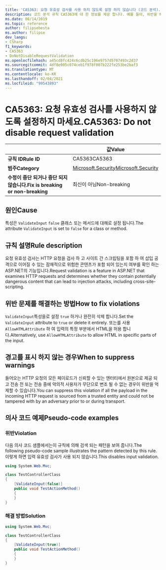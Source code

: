 ```yaml
---
title: 'CA5363: 요청 유효성 검사를 사용 하지 않도록 설정 하지 않습니다 (코드 분석).'
description: 코드 분석 규칙 CA5363에 대 한 정보를 제공 합니다. 예를 들어, 위반을 해결 하는 방법, 위반 하는 경우를 포함 합니다.
ms.date: 08/14/2019
ms.topic: reference
author: filipsebesta
ms.author: filipse
dev_langs:
- CSharp
f1_keywords:
- CA5363
- DoNotDisableRequestValidation
ms.openlocfilehash: a45cd8fc424c6cdb25c196e9757d5707493c2d37
ms.sourcegitcommit: 4df8e005c074ceb1f978f007b222fe253be2baf3
ms.translationtype: MT
ms.contentlocale: ko-KR
ms.lasthandoff: 02/04/2021
ms.locfileid: "99543893"
---
```

# <a name="ca5363-do-not-disable-request-validation"></a><span data-ttu-id="09286-103">CA5363: 요청 유효성 검사를 사용하지 않도록 설정하지 마세요.</span><span class="sxs-lookup"><span data-stu-id="09286-103">CA5363: Do not disable request validation</span></span>

| | <span data-ttu-id="09286-104">값</span><span class="sxs-lookup"><span data-stu-id="09286-104">Value</span></span> |
|-|-|
| <span data-ttu-id="09286-105">**규칙 ID**</span><span class="sxs-lookup"><span data-stu-id="09286-105">**Rule ID**</span></span> |<span data-ttu-id="09286-106">CA5363</span><span class="sxs-lookup"><span data-stu-id="09286-106">CA5363</span></span>|
| <span data-ttu-id="09286-107">**범주**</span><span class="sxs-lookup"><span data-stu-id="09286-107">**Category**</span></span> |[<span data-ttu-id="09286-108">Microsoft.Security</span><span class="sxs-lookup"><span data-stu-id="09286-108">Microsoft.Security</span></span>](security-warnings.md)|
| <span data-ttu-id="09286-109">**수정이 중단 되거나 중단 되지 않습니다.**</span><span class="sxs-lookup"><span data-stu-id="09286-109">**Fix is breaking or non-breaking**</span></span> |<span data-ttu-id="09286-110">최신이 아님</span><span class="sxs-lookup"><span data-stu-id="09286-110">Non-breaking</span></span>|

## <a name="cause"></a><span data-ttu-id="09286-111">원인</span><span class="sxs-lookup"><span data-stu-id="09286-111">Cause</span></span>

<span data-ttu-id="09286-112">특성은 `ValidateInput` `false` 클래스 또는 메서드에 대해로 설정 됩니다.</span><span class="sxs-lookup"><span data-stu-id="09286-112">The attribute `ValidateInput` is set to `false` for a class or method.</span></span>

## <a name="rule-description"></a><span data-ttu-id="09286-113">규칙 설명</span><span class="sxs-lookup"><span data-stu-id="09286-113">Rule description</span></span>

<span data-ttu-id="09286-114">요청 유효성 검사는 HTTP 요청을 검사 하 고 사이트 간 스크립팅을 포함 하 여 삽입 공격으로 이어질 수 있는 잠재적으로 위험한 콘텐츠가 포함 되어 있는지 여부를 확인 하는 ASP.NET의 기능입니다.</span><span class="sxs-lookup"><span data-stu-id="09286-114">Request validation is a feature in ASP.NET that examines HTTP requests and determines whether they contain potentially dangerous content that can lead to injection attacks, including cross-site-scripting.</span></span>

## <a name="how-to-fix-violations"></a><span data-ttu-id="09286-115">위반 문제를 해결하는 방법</span><span class="sxs-lookup"><span data-stu-id="09286-115">How to fix violations</span></span>

<span data-ttu-id="09286-116">`ValidateInput`특성을로 설정 `true` 하거나 완전히 삭제 합니다.</span><span class="sxs-lookup"><span data-stu-id="09286-116">Set the `ValidateInput` attribute to `true` or delete it entirely.</span></span> <span data-ttu-id="09286-117">또는를 사용 `AllowHTMLAttribute` 하 여 입력의 특정 부분에서 HTML을 허용 합니다.</span><span class="sxs-lookup"><span data-stu-id="09286-117">Alternatively, use `AllowHTMLAttribute` to allow HTML in specific parts of the input.</span></span>

## <a name="when-to-suppress-warnings"></a><span data-ttu-id="09286-118">경고를 표시 하지 않는 경우</span><span class="sxs-lookup"><span data-stu-id="09286-118">When to suppress warnings</span></span>

<span data-ttu-id="09286-119">들어오는 HTTP 요청의 모든 페이로드가 신뢰할 수 있는 엔터티에서 원본으로 제공 되 고 전송 전 또는 전송 중에 악의적 사용자가 무단으로 변조 될 수 없는 경우이 위반을 억제할 수 있습니다.</span><span class="sxs-lookup"><span data-stu-id="09286-119">You can suppress this violation if all the payload in the incoming HTTP request is sourced from a trusted entity and could not be tampered with by an adversary prior to or during transport.</span></span>

## <a name="pseudo-code-examples"></a><span data-ttu-id="09286-120">의사 코드 예제</span><span class="sxs-lookup"><span data-stu-id="09286-120">Pseudo-code examples</span></span>

### <a name="violation"></a><span data-ttu-id="09286-121">위반</span><span class="sxs-lookup"><span data-stu-id="09286-121">Violation</span></span>

<span data-ttu-id="09286-122">다음 의사 코드 샘플에서는이 규칙에 의해 검색 되는 패턴을 보여 줍니다.</span><span class="sxs-lookup"><span data-stu-id="09286-122">The following pseudo-code sample illustrates the pattern detected by this rule.</span></span>
<span data-ttu-id="09286-123">이렇게 하면 입력 유효성 검사가 사용 되지 않습니다.</span><span class="sxs-lookup"><span data-stu-id="09286-123">This disables input validation.</span></span>

```csharp
using System.Web.Mvc;

class TestControllerClass
{
    [ValidateInput(false)]
    public void TestActionMethod()
    {
    }
}
```

### <a name="solution"></a><span data-ttu-id="09286-124">해결 방법</span><span class="sxs-lookup"><span data-stu-id="09286-124">Solution</span></span>

```csharp
using System.Web.Mvc;

class TestControllerClass
{
    [ValidateInput(true)]
    public void TestActionMethod()
    {
    }
}
```
